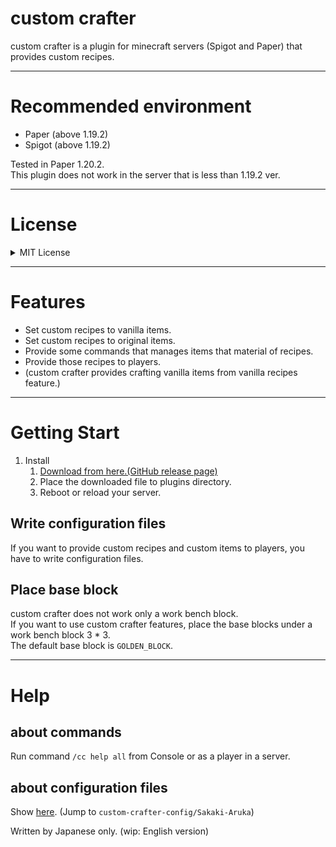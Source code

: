 # custom crafter  
custom crafter is a plugin for minecraft servers (Spigot and Paper) that provides custom recipes. 

---

# Recommended environment
- Paper (above 1.19.2)
- Spigot (above 1.19.2)

Tested in Paper 1.20.2.  
This plugin does not work in the server that is less than 1.19.2 ver.

---

# License
<details><summary>MIT License</summary><div>
MIT License

Copyright (c) 2023 - 2024 Sakaki-Aruka

Permission is hereby granted, free of charge, to any person obtaining a copy
of this software and associated documentation files (the "Software"), to deal
in the Software without restriction, including without limitation the rights
to use, copy, modify, merge, publish, distribute, sublicense, and/or sell
copies of the Software, and to permit persons to whom the Software is
furnished to do so, subject to the following conditions:

The above copyright notice and this permission notice shall be included in all
copies or substantial portions of the Software.

THE SOFTWARE IS PROVIDED "AS IS", WITHOUT WARRANTY OF ANY KIND, EXPRESS OR
IMPLIED, INCLUDING BUT NOT LIMITED TO THE WARRANTIES OF MERCHANTABILITY,
FITNESS FOR A PARTICULAR PURPOSE AND NONINFRINGEMENT. IN NO EVENT SHALL THE
AUTHORS OR COPYRIGHT HOLDERS BE LIABLE FOR ANY CLAIM, DAMAGES OR OTHER
LIABILITY, WHETHER IN AN ACTION OF CONTRACT, TORT OR OTHERWISE, ARISING FROM,
OUT OF OR IN CONNECTION WITH THE SOFTWARE OR THE USE OR OTHER DEALINGS IN THE
SOFTWARE.

</div>
</details>

---

# Features
- Set custom recipes to vanilla items.
- Set custom recipes to original items.
- Provide some commands that manages items that material of recipes.
- Provide those recipes to players.
- (custom crafter provides crafting vanilla items from vanilla recipes feature.)

---

# Getting Start
1. Install
   1. [Download from here.(GitHub release page)](https://github.com/Sakaki-Aruka/custom-crafter/releases/latest)
   2. Place the downloaded file to plugins directory. 
   3. Reboot or reload your server.

## Write configuration files
If you want to provide custom recipes and custom items to players, you have to write configuration files.

## Place base block
custom crafter does not work only a work bench block.  
If you want to use custom crafter features, place the base blocks under a work bench block 3 * 3.  
The default base block is `GOLDEN_BLOCK`.

---

# Help
## about commands
Run command `/cc help all` from Console or as a player in a server.

## about configuration files
Show [here](https://github.com/Sakaki-Aruka/custom-crafter-config/blob/master/config_description.md). (Jump to `custom-crafter-config/Sakaki-Aruka`)

Written by Japanese only. (wip: English version)
